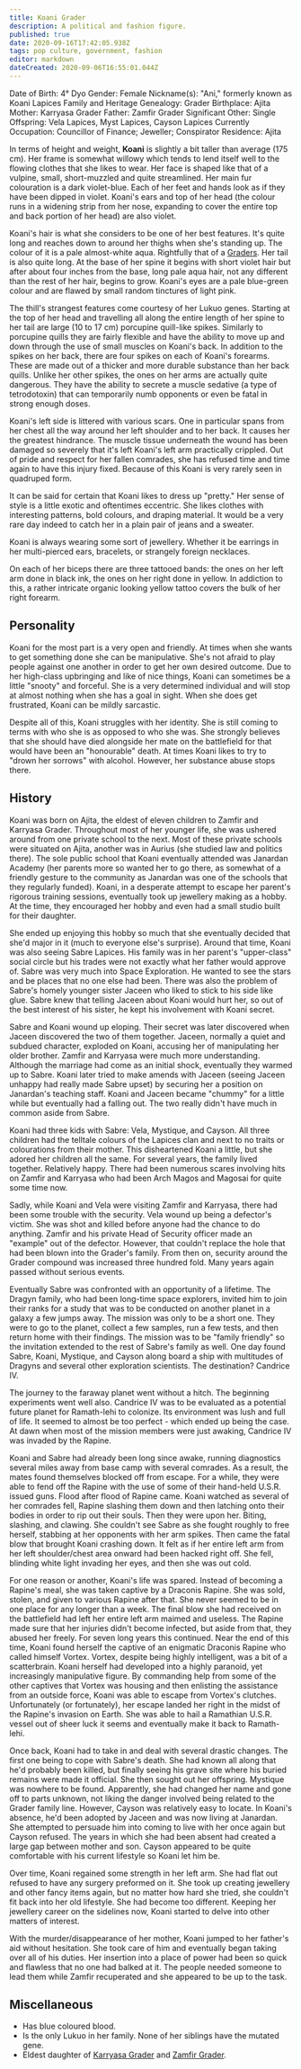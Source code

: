 ```yaml
---
title: Koani Grader
description: A political and fashion figure.
published: true
date: 2020-09-16T17:42:05.938Z
tags: pop culture, government, fashion
editor: markdown
dateCreated: 2020-09-06T16:55:01.044Z
---
```


Date of Birth: 	4° Dyo
Gender: 	Female
Nickname(s): 	"Ani," formerly known as Koani Lapices
Family and Heritage
Genealogy: 	Grader
Birthplace: 	Ajita
Mother: 	Karryasa Grader
Father: 	Zamfir Grader
Significant Other: 	Single
Offspring: 	Vela Lapices, Myst Lapices, Cayson Lapices
Currently
Occupation: 	Councillor of Finance; Jeweller; Conspirator
Residence: 	Ajita


In terms of height and weight, **Koani** is slightly a bit taller than average (175 cm). Her frame is somewhat willowy which tends to lend itself well to the flowing clothes that she likes to wear. Her face is shaped like that of a vulpine, small, short-muzzled and quite streamlined. Her main fur colouration is a dark violet-blue. Each of her feet and hands look as if they have been dipped in violet. Koani's ears and top of her head (the colour runs in a widening strip from her nose, expanding to cover the entire top and back portion of her head) are also violet.

Koani's hair is what she considers to be one of her best features. It's quite long and reaches down to around her thighs when she's standing up. The colour of it is a pale almost-white aqua. Rightfully that of a [Graders](/genealogy/grader). Her tail is also quite long. At the base of her spine it begins with short violet hair but after about four inches from the base, long pale aqua hair, not any different than the rest of her hair, begins to grow. Koani's eyes are a pale blue-green colour and are flawed by small random tinctures of light pink.

The thill's strangest features come courtesy of her Lukuo genes. Starting at the top of her head and travelling all along the entire length of her spine to her tail are large (10 to 17 cm) porcupine quill-like spikes. Similarly to porcupine quills they are fairly flexible and have the ability to move up and down through the use of small muscles on Koani's back. In addition to the spikes on her back, there are four spikes on each of Koani's forearms. These are made out of a thicker and more durable substance than her back quills. Unlike her other spikes, the ones on her arms are actually quite dangerous. They have the ability to secrete a muscle sedative (a type of tetrodotoxin) that can temporarily numb opponents or even be fatal in strong enough doses.

Koani's left side is littered with various scars. One in particular spans from her chest all the way around her left shoulder and to her back. It causes her the greatest hindrance. The muscle tissue underneath the wound has been damaged so severely that it's left Koani's left arm practically crippled. Out of pride and respect for her fallen comrades, she has refused time and time again to have this injury fixed. Because of this Koani is very rarely seen in quadruped form.

It can be said for certain that Koani likes to dress up "pretty." Her sense of style is a little exotic and oftentimes eccentric. She likes clothes with interesting patterns, bold colours, and draping material. It would be a very rare day indeed to catch her in a plain pair of jeans and a sweater.

Koani is always wearing some sort of jewellery. Whether it be earrings in her multi-pierced ears, bracelets, or strangely foreign necklaces.

On each of her biceps there are three tattooed bands: the ones on her left arm done in black ink, the ones on her right done in yellow. In addiction to this, a rather intricate organic looking yellow tattoo covers the bulk of her right forearm.

## Personality

Koani for the most part is a very open and friendly. At times when she wants to get something done she can be manipulative. She's not afraid to play people against one another in order to get her own desired outcome. Due to her high-class upbringing and like of nice things, Koani can sometimes be a little "snooty" and forceful. She is a very determined individual and will stop at almost nothing when she has a goal in sight. When she does get frustrated, Koani can be mildly sarcastic.

Despite all of this, Koani struggles with her identity. She is still coming to terms with who she is as opposed to who she was. She strongly believes that she should have died alongside her mate on the battlefield for that would have been an "honourable" death. At times Koani likes to try to "drown her sorrows" with alcohol. However, her substance abuse stops there. 

## History

 Koani was born on Ajita, the eldest of eleven children to Zamfir and Karryasa Grader. Throughout most of her younger life, she was ushered around from one private school to the next. Most of these private schools were situated on Ajita, another was in Aurius (she studied law and politics there). The sole public school that Koani eventually attended was Janardan Academy (her parents more so wanted her to go there, as somewhat of a friendly gesture to the community as Janardan was one of the schools that they regularly funded). Koani, in a desperate attempt to escape her parent's rigorous training sessions, eventually took up jewellery making as a hobby. At the time, they encouraged her hobby and even had a small studio built for their daughter.

She ended up enjoying this hobby so much that she eventually decided that she'd major in it (much to everyone else's surprise). Around that time, Koani was also seeing Sabre Lapices. His family was in her parent's "upper-class" social circle but his trades were not exactly what her father would approve of. Sabre was very much into Space Exploration. He wanted to see the stars and be places that no one else had been. There was also the problem of Sabre's homely younger sister Jaceen who liked to stick to his side like glue. Sabre knew that telling Jaceen about Koani would hurt her, so out of the best interest of his sister, he kept his involvement with Koani secret.

Sabre and Koani wound up eloping. Their secret was later discovered when Jaceen discovered the two of them together. Jaceen, normally a quiet and subdued character, exploded on Koani, accusing her of manipulating her older brother. Zamfir and Karryasa were much more understanding. Although the marriage had come as an initial shock, eventually they warmed up to Sabre. Koani later tried to make amends with Jaceen (seeing Jaceen unhappy had really made Sabre upset) by securing her a position on Janardan's teaching staff. Koani and Jaceen became "chummy" for a little while but eventually had a falling out. The two really didn't have much in common aside from Sabre.

Koani had three kids with Sabre: Vela, Mystique, and Cayson. All three children had the telltale colours of the Lapices clan and next to no traits or colourations from their mother. This disheartened Koani a little, but she adored her children all the same. For several years, the family lived together. Relatively happy. There had been numerous scares involving hits on Zamfir and Karryasa who had been Arch Magos and Magosai for quite some time now.

Sadly, while Koani and Vela were visiting Zamfir and Karryasa, there had been some trouble with the security. Vela wound up being a defector's victim. She was shot and killed before anyone had the chance to do anything. Zamfir and his private Head of Security officer made an "example" out of the defector. However, that couldn't replace the hole that had been blown into the Grader's family. From then on, security around the Grader compound was increased three hundred fold. Many years again passed without serious events.

Eventually Sabre was confronted with an opportunity of a lifetime. The Dragyn family, who had been long-time space explorers, invited him to join their ranks for a study that was to be conducted on another planet in a galaxy a few jumps away. The mission was only to be a short one. They were to go to the planet, collect a few samples, run a few tests, and then return home with their findings. The mission was to be "family friendly" so the invitation extended to the rest of Sabre's family as well. One day found Sabre, Koani, Mystique, and Cayson along board a ship with multitudes of Dragyns and several other exploration scientists. The destination? Candrice IV.

The journey to the faraway planet went without a hitch. The beginning experiments went well also. Candrice IV was to be evaluated as a potential future planet for Ramath-lehi to colonize. Its environment was lush and full of life. It seemed to almost be too perfect - which ended up being the case. At dawn when most of the mission members were just awaking, Candrice IV was invaded by the Rapine.

Koani and Sabre had already been long since awake, running diagnostics several miles away from base camp with several comrades. As a result, the mates found themselves blocked off from escape. For a while, they were able to fend off the Rapine with the use of some of their hand-held U.S.R. issued guns. Flood after flood of Rapine came. Koani watched as several of her comrades fell, Rapine slashing them down and then latching onto their bodies in order to rip out their souls. Then they were upon her. Biting, slashing, and clawing. She couldn't see Sabre as she fought roughly to free herself, stabbing at her opponents with her arm spikes. Then came the fatal blow that brought Koani crashing down. It felt as if her entire left arm from her left shoulder/chest area onward had been hacked right off. She fell, blinding white light invading her eyes, and then she was out cold.

For one reason or another, Koani's life was spared. Instead of becoming a Rapine's meal, she was taken captive by a Draconis Rapine. She was sold, stolen, and given to various Rapine after that. She never seemed to be in one place for any longer than a week. The final blow she had received on the battlefield had left her entire left arm maimed and useless. The Rapine made sure that her injuries didn't become infected, but aside from that, they abused her freely. For seven long years this continued. Near the end of this time, Koani found herself the captive of an enigmatic Draconis Rapine who called himself Vortex. Vortex, despite being highly intelligent, was a bit of a scatterbrain. Koani herself had developed into a highly paranoid, yet increasingly manipulative figure. By commanding help from some of the other captives that Vortex was housing and then enlisting the assistance from an outside force, Koani was able to escape from Vortex's clutches. Unfortunately (or fortunately), her escape landed her right in the midst of the Rapine's invasion on Earth. She was able to hail a Ramathian U.S.R. vessel out of sheer luck it seems and eventually make it back to Ramath-lehi.

Once back, Koani had to take in and deal with several drastic changes. The first one being to cope with Sabre's death. She had known all along that he'd probably been killed, but finally seeing his grave site where his buried remains were made it official. She then sought out her offspring. Mystique was nowhere to be found. Apparently, she had changed her name and gone off to parts unknown, not liking the danger involved being related to the Grader family line. However, Cayson was relatively easy to locate. In Koani's absence, he'd been adopted by Jaceen and was now living at Janardan. She attempted to persuade him into coming to live with her once again but Cayson refused. The years in which she had been absent had created a large gap between mother and son. Cayson appeared to be quite comfortable with his current lifestyle so Koani let him be.

Over time, Koani regained some strength in her left arm. She had flat out refused to have any surgery preformed on it. She took up creating jewellery and other fancy items again, but no matter how hard she tried, she couldn't fit back into her old lifestyle. She had become too different. Keeping her jewellery career on the sidelines now, Koani started to delve into other matters of interest.

With the murder/disappearance of her mother, Koani jumped to her father's aid without hesitation. She took care of him and eventually began taking over all of his duties. Her insertion into a place of power had been so quick and flawless that no one had balked at it. The people needed someone to lead them while Zamfir recuperated and she appeared to be up to the task.

## Miscellaneous

- Has blue coloured blood.
- Is the only Lukuo in her family. None of her siblings have the mutated gene.
- Eldest daughter of [Karryasa Grader](/characters/karryasa-grader) and [Zamfir Grader](/characters/zamfir-grader).

